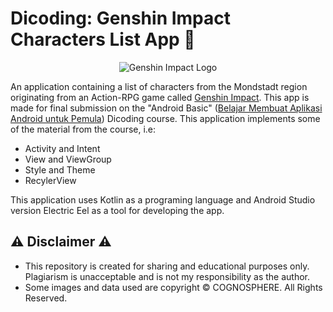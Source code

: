 # Dicoding: Genshin Impact Characters List App 📱

<p align="center">
  <img src="https://www.freepnglogos.com/uploads/genshin-impact-logo-png/genshin-impact-shadow-logo-by-kurikuo-steamgriddb-4.png" alt="Genshin Impact Logo"/>
</p>

An application containing a list of characters from the Mondstadt region originating from an Action-RPG game called [Genshin Impact](https://genshin.hoyoverse.com/). This app is made for final submission on the "Android Basic" ([Belajar Membuat Aplikasi Android untuk Pemula](https://www.dicoding.com/academies/51)) Dicoding course. This application implements some of the material from the course, i.e:
- Activity and Intent
- View and ViewGroup
- Style and Theme
- RecylerView

This application uses Kotlin as a programing language and Android Studio version Electric Eel as a tool for developing the app.

## ⚠ Disclaimer ⚠
- This repository is created for sharing and educational purposes only. Plagiarism is unacceptable and is not my responsibility as the author.
- Some images and data used are copyright © COGNOSPHERE. All Rights Reserved.
